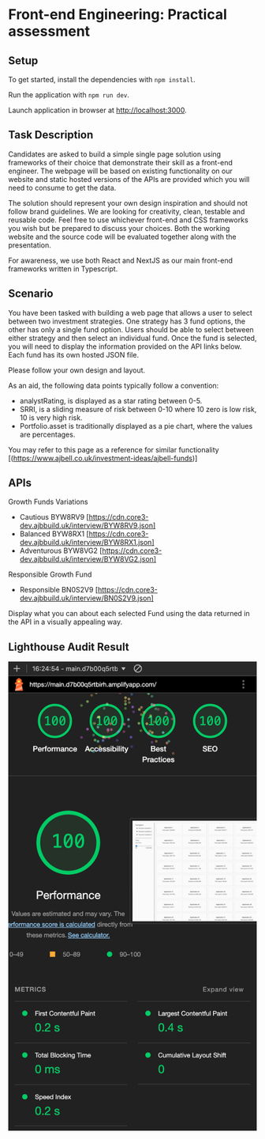 # Front-end Engineering: Practical assessment

## Setup

To get started, install the dependencies with `npm install`.

Run the application with `npm run dev`.

Launch application in browser at [http://localhost:3000](http://localhost:3000).

## Task Description

Candidates are asked to build a simple single page solution using frameworks of their choice that demonstrate their skill as a front-end engineer. The webpage will be based on existing functionality on our website and static hosted versions of the APIs are provided which you will need to consume to get the data.

The solution should represent your own design inspiration and should not follow brand guidelines. We are looking for creativity, clean, testable and reusable code. Feel free to use whichever front-end and CSS frameworks you wish but be prepared to discuss your choices. Both the working website and the source code will be evaluated together along with the presentation.

For awareness, we use both React and NextJS as our main front-end frameworks written in Typescript.

## Scenario

You have been tasked with building a web page that allows a user to select between two investment strategies. One strategy has 3 fund options, the other has only a single fund option. Users should be able to select between either strategy and then select an individual fund. Once the fund is selected, you will need to display the information provided on the API links below. Each fund has its own hosted JSON file.

Please follow your own design and layout.

As an aid, the following data points typically follow a convention:

- analystRating, is displayed as a star rating between 0-5.
- SRRI, is a sliding measure of risk between 0-10 where 10 zero is low risk, 10 is very high risk.
- Portfolio.asset is traditionally displayed as a pie chart, where the values are percentages.

You may refer to this page as a reference for similar functionality [(https://www.ajbell.co.uk/investment-ideas/ajbell-funds)]

## APIs

Growth Funds Variations

- Cautious BYW8RV9 [https://cdn.core3-dev.ajbbuild.uk/interview/BYW8RV9.json]
- Balanced BYW8RX1 [https://cdn.core3-dev.ajbbuild.uk/interview/BYW8RX1.json]
- Adventurous BYW8VG2 [https://cdn.core3-dev.ajbbuild.uk/interview/BYW8VG2.json]

Responsible Growth Fund

- Responsible BN0S2V9 [https://cdn.core3-dev.ajbbuild.uk/interview/BN0S2V9.json]

Display what you can about each selected Fund using the data returned in the API in a visually appealing way.

## Lighthouse Audit Result

![Lighthouse Result](/SCR-20240905-olzn.png)
